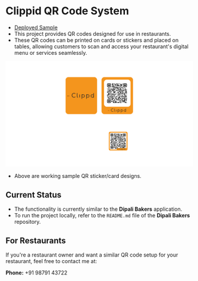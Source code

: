 # Clippid QR Code System

- [Deployed Sample](https://clippd.vercel.app/?table_number=1)
- This project provides QR codes designed for use in restaurants. 
- These QR codes can be printed on cards or stickers and placed on tables, allowing customers to scan and access your restaurant's digital menu or services seamlessly.

![Clippid Sample QR Card](img/clippid-sample-qr-card.png)
- Above are working sample QR sticker/card designs.

## Current Status

- The functionality is currently similar to the **Dipali Bakers** application.
- To run the project locally, refer to the `README.md` file of the **Dipali Bakers** repository.

## For Restaurants

If you're a restaurant owner and want a similar QR code setup for your restaurant, feel free to contact me at:

**Phone:** +91 98791 43722
